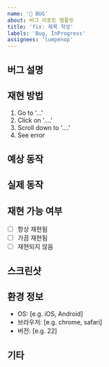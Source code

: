 ```yaml
---
name: '🐛 BUG'
about: 버그 리포트 템플릿
title: 'fix: 제목 작성'
labels: 'Bug, InProgress'
assignees: 'lumpenop'
---
```


<!--
✅ labels와 assignees를 연결해주세요.
✅ 작업이 완료된 뒤, projects, milestones, developments를 연결해주세요. -->

## 버그 설명

<!-- 버그에 대한 자세한 설명을 작성해주세요. -->

## 재현 방법

1. Go to '...'
2. Click on '....'
3. Scroll down to '....'
4. See error

## 예상 동작

<!-- 정상적으로 동작했을 때의 결과를 설명해주세요. -->

## 실제 동작

<!-- 현재 발생하는 문제를 설명해주세요. -->

## 재현 가능 여부

- [ ] 항상 재현됨
- [ ] 가끔 재현됨
- [ ] 재현되지 않음

## 스크린샷

<!-- 가능한 경우 스크린샷을 추가해주세요. -->

## 환경 정보

- OS: [e.g. iOS, Android]
- 브라우저: [e.g. chrome, safari]
- 버전: [e.g. 22]

## 기타

<!-- 필요한 경우 작성, 작업 과정에서 추가로 발견, 생성된 이슈의 경우, 해당 이슈의 게시물을 번호와 함께 연결해 주세요. -->
